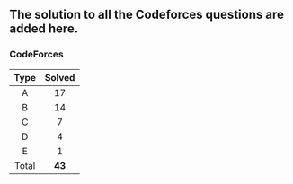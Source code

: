 ## The solution to all the Codeforces questions are added here.


### CodeForces

| Type   | Solved |
|:------:|:------:|
| A      |   17   |
| B      |   14   |
| C      |    7   |
| D      |    4   |
| E      |    1   |
| Total  | **43** |

